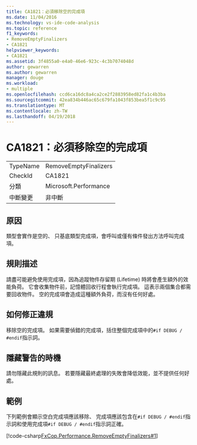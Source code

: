 ```yaml
---
title: CA1821：必須移除空的完成項
ms.date: 11/04/2016
ms.technology: vs-ide-code-analysis
ms.topic: reference
f1_keywords:
- RemoveEmptyFinalizers
- CA1821
helpviewer_keywords:
- CA1821
ms.assetid: 3f4855a0-e4a0-46e6-923c-4c3b7074048d
author: gewarren
ms.author: gewarren
manager: douge
ms.workload:
- multiple
ms.openlocfilehash: ccd6ca16dc8a4ca2ce2f2883958ed82fa1c4b3ba
ms.sourcegitcommit: 42ea834b446ac65c679fa1043f853bea5f1c9c95
ms.translationtype: MT
ms.contentlocale: zh-TW
ms.lasthandoff: 04/19/2018
---
```

# <a name="ca1821-remove-empty-finalizers"></a>CA1821：必須移除空的完成項
|||
|-|-|
|TypeName|RemoveEmptyFinalizers|
|CheckId|CA1821|
|分類|Microsoft.Performance|
|中斷變更|非中斷|

## <a name="cause"></a>原因
 類型會實作是空的、 只基底類型完成項，會呼叫或僅有條件發出方法呼叫完成項。

## <a name="rule-description"></a>規則描述
 請盡可能避免使用完成項，因為追蹤物件存留期 (Lifetime) 時將會產生額外的效能負荷。 它會收集物件前，記憶體回收行程會執行完成項。 這表示兩個集合都需要回收物件。 空的完成項會造成這種額外負荷，而沒有任何好處。

## <a name="how-to-fix-violations"></a>如何修正違規
 移除空的完成項。 如果需要偵錯的完成項，括住整個完成項中的`#if DEBUG / #endif`指示詞。

## <a name="when-to-suppress-warnings"></a>隱藏警告的時機
 請勿隱藏此規則的訊息。 若要隱藏最終處理的失敗會降低效能，並不提供任何好處。

## <a name="example"></a>範例
 下列範例會顯示空白完成項應該移除、 完成項應該包含在`#if DEBUG / #endif`指示詞和使用完成項`#if DEBUG / #endif`指示詞正確。

 [!code-csharp[FxCop.Performance.RemoveEmptyFinalizers#1](../code-quality/codesnippet/CSharp/ca1821-remove-empty-finalizers_1.cs)]